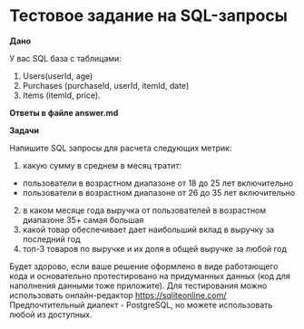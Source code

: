 # Тестовое задание на SQL-запросы

<b>Дано</b>

У вас SQL база с таблицами:
1) Users(userId, age)
2) Purchases (purchaseId, userId, itemId, date)
3) Items (itemId, price).

<b>Ответы в файле answer.md</b>

<b>Задачи</b>

Напишите SQL запросы для расчета следующих метрик:

1. какую сумму в среднем в месяц тратит:
- пользователи в возрастном диапазоне от 18 до 25 лет включительно
- пользователи в возрастном диапазоне от 26 до 35 лет включительно

2. в каком месяце года выручка от пользователей в возрастном диапазоне 35+ самая большая
3. какой товар обеспечивает дает наибольший вклад в выручку за последний год
4. топ-3 товаров по выручке и их доля в общей выручке за любой год

Будет здорово, если ваше решение оформлено в виде работающего кода и основательно протестировано на придуманных данных (код для наполнения данными тоже приложите).
Для тестирования можно использовать онлайн-редактор https://sqliteonline.com/
Предпочтительный диалект - PostgreSQL, но можете использовать любой из доступных.

